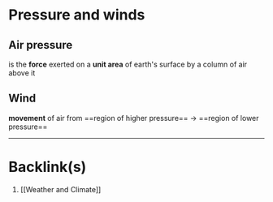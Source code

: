# Pressure and winds
## Air pressure
is the **force** exerted on a **unit area** of earth's surface by a column of air above it

## Wind
**movement** of air from ==region of higher pressure== -> ==region of lower pressure==

---
# Backlink(s)
1. [[Weather and Climate]]